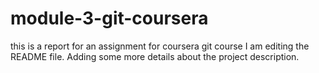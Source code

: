 # module-3-git-coursera
this is a report for an assignment for coursera git course
I am editing the README file. Adding some more details about the project description.
